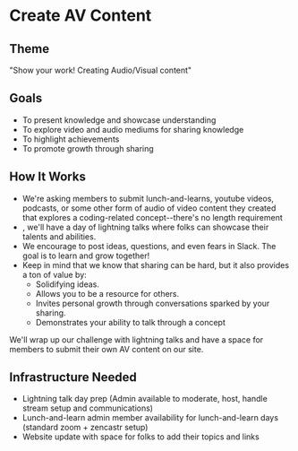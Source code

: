 # Create AV Content

## Theme

"Show your work! Creating Audio/Visual content"

## Goals

- To present knowledge and showcase understanding
- To explore video and audio mediums for sharing knowledge
- To highlight achievements
- To promote growth through sharing

## How It Works

- We're asking members to submit lunch-and-learns, youtube videos, podcasts, or some other form of audio of video content they created that explores a coding-related concept--there's no length requirement
- <Someday at the end of the month>, we'll have a day of lightning talks where folks can showcase their talents and abilities.
- We encourage to post ideas, questions, and even fears in Slack. The goal is to learn and grow together!
- Keep in mind that we know that sharing can be hard, but it also provides a ton of value by:
  - Solidifying ideas.
  - Allows you to be a resource for others.
  - Invites personal growth through conversations sparked by your sharing.
  - Demonstrates your ability to talk through a concept

We'll wrap up our challenge with lightning talks and have a space for members to submit their own AV content on our site.

## Infrastructure Needed

- Lightning talk day prep (Admin available to moderate, host, handle stream setup and communications)
- Lunch-and-learn admin member availability for lunch-and-learn days (standard zoom + zencastr setup)
- Website update with space for folks to add their topics and links
